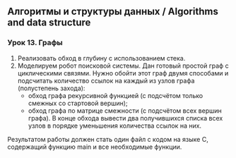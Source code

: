 ## Алгоритмы и структуры данных / Algorithms and data structure
### Урок 13. Графы

1. Реализовать обход в глубину с использованием стека.
2. Моделируем робот поисковой системы. Дан готовый простой граф с циклическими связями. Нужно обойти этот граф двумя способами и подсчитать количество ссылок на каждый из узлов графа (полустепень захода):
   - обход графа рекурсивной функцией (с подсчётом только смежных со стартовой вершин);
   - обход графа по матрице смежности (с подсчётом всех вершин графа).
В конце обхода вывести два получившихся списка всех узлов в порядке уменьшения количества ссылок на них.

Результатом работы должен стать один файл с кодом на языке С, содержащий функцию main и все необходимые функции.

